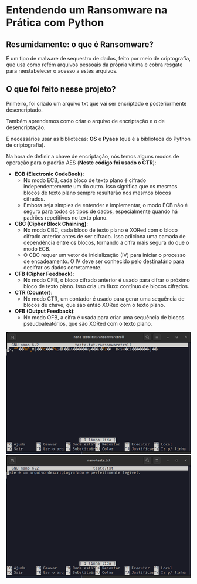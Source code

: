# Entendendo um Ransomware na Prática com Python

## Resumidamente: o que é Ransomware?
É um tipo de malware de sequestro de dados, feito por meio de criptografia, que usa como refém arquivos pessoais da própria vítima e cobra resgate para reestabelecer o acesso a estes arquivos.

## O que foi feito nesse projeto?

Primeiro, foi criado um arquivo txt que vai ser encriptado e posteriormente desencriptado.

Também aprendemos como criar o arquivo de encriptação e o de desencriptação.

É necessários usar as bibliotecas: **OS** e **Pyaes** (que é a biblioteca do Python de criptografia).

Na hora de definir a chave de encriptação, nós temos alguns modos de operação para o padrão AES (**Neste código foi usado o CTR**):
- **ECB (Electronic CodeBook)**:
  - No modo ECB, cada bloco de texto plano é cifrado independentemente um do outro. Isso significa que os mesmos blocos de texto plano sempre resultarão nos mesmos blocos cifrados.
  - Embora seja simples de entender e implementar, o modo ECB não é seguro para todos os tipos de dados, especialmente quando há padrões repetitivos no texto plano.
- **CBC (Cipher Block Chaining)**:
  - No modo CBC, cada bloco de texto plano é XORed com o bloco cifrado anterior antes de ser cifrado. Isso adiciona uma camada de dependência entre os blocos, tornando a cifra mais segura do que o modo ECB.
  - O CBC requer um vetor de inicialização (IV) para iniciar o processo de encadeamento. O IV deve ser conhecido pelo destinatário para decifrar os dados corretamente.
- **CFB (Cipher Feedback)**:
  - No modo CFB, o bloco cifrado anterior é usado para cifrar o próximo bloco de texto plano. Isso cria um fluxo contínuo de blocos cifrados.
- **CTR (Counter)**:
  - No modo CTR, um contador é usado para gerar uma sequência de blocos de chave, que são então XORed com o texto plano.
- **OFB (Output Feedback)**:
  - No modo OFB, a cifra é usada para criar uma sequência de blocos pseudoaleatórios, que são XORed com o texto plano.

![Arquivo criptografado](arquivo_criptografado.png)
![Arquivo descriptografado](arquivo_descriptografado.png)